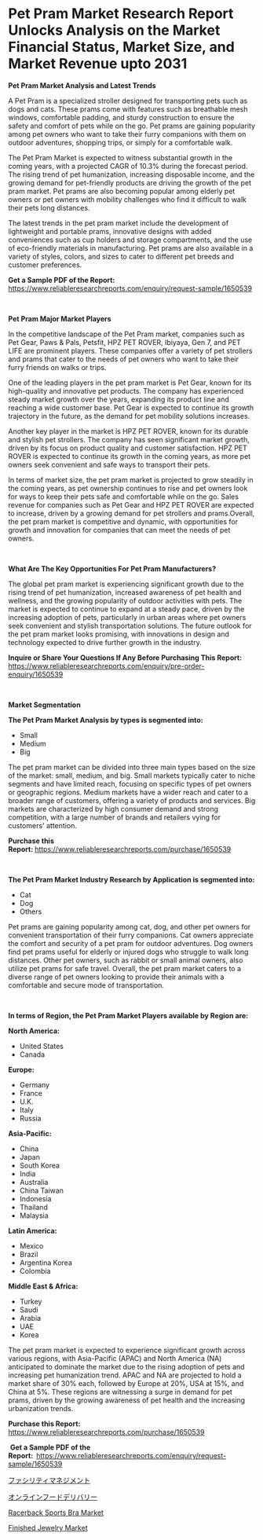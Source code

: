 <p><h1>Pet Pram Market Research Report Unlocks Analysis on the Market Financial Status, Market Size, and Market Revenue upto 2031</h1></p><p><strong>Pet Pram Market Analysis and Latest Trends</strong></p>
<p><p>A Pet Pram is a specialized stroller designed for transporting pets such as dogs and cats. These prams come with features such as breathable mesh windows, comfortable padding, and sturdy construction to ensure the safety and comfort of pets while on the go. Pet prams are gaining popularity among pet owners who want to take their furry companions with them on outdoor adventures, shopping trips, or simply for a comfortable walk.</p><p>The Pet Pram Market is expected to witness substantial growth in the coming years, with a projected CAGR of 10.3% during the forecast period. The rising trend of pet humanization, increasing disposable income, and the growing demand for pet-friendly products are driving the growth of the pet pram market. Pet prams are also becoming popular among elderly pet owners or pet owners with mobility challenges who find it difficult to walk their pets long distances.</p><p>The latest trends in the pet pram market include the development of lightweight and portable prams, innovative designs with added conveniences such as cup holders and storage compartments, and the use of eco-friendly materials in manufacturing. Pet prams are also available in a variety of styles, colors, and sizes to cater to different pet breeds and customer preferences.</p></p>
<p><strong>Get a Sample PDF of the Report:&nbsp;</strong> <a href="https://www.reliableresearchreports.com/enquiry/request-sample/1650539">https://www.reliableresearchreports.com/enquiry/request-sample/1650539</a></p>
<p>&nbsp;</p>
<p><strong>Pet Pram Major Market Players</strong></p>
<p><p>In the competitive landscape of the Pet Pram market, companies such as Pet Gear, Paws & Pals, Petsfit, HPZ PET ROVER, Ibiyaya, Gen 7, and PET LIFE are prominent players. These companies offer a variety of pet strollers and prams that cater to the needs of pet owners who want to take their furry friends on walks or trips.</p><p>One of the leading players in the pet pram market is Pet Gear, known for its high-quality and innovative pet products. The company has experienced steady market growth over the years, expanding its product line and reaching a wide customer base. Pet Gear is expected to continue its growth trajectory in the future, as the demand for pet mobility solutions increases.</p><p>Another key player in the market is HPZ PET ROVER, known for its durable and stylish pet strollers. The company has seen significant market growth, driven by its focus on product quality and customer satisfaction. HPZ PET ROVER is expected to continue its growth in the coming years, as more pet owners seek convenient and safe ways to transport their pets.</p><p>In terms of market size, the pet pram market is projected to grow steadily in the coming years, as pet ownership continues to rise and pet owners look for ways to keep their pets safe and comfortable while on the go. Sales revenue for companies such as Pet Gear and HPZ PET ROVER are expected to increase, driven by a growing demand for pet strollers and prams.Overall, the pet pram market is competitive and dynamic, with opportunities for growth and innovation for companies that can meet the needs of pet owners.</p></p>
<p>&nbsp;</p>
<p><strong>What Are The Key Opportunities For Pet Pram Manufacturers?</strong></p>
<p><p>The global pet pram market is experiencing significant growth due to the rising trend of pet humanization, increased awareness of pet health and wellness, and the growing popularity of outdoor activities with pets. The market is expected to continue to expand at a steady pace, driven by the increasing adoption of pets, particularly in urban areas where pet owners seek convenient and stylish transportation solutions. The future outlook for the pet pram market looks promising, with innovations in design and technology expected to drive further growth in the industry.</p></p>
<p><strong>Inquire or Share Your Questions If Any Before Purchasing This Report:</strong> <a href="https://www.reliableresearchreports.com/enquiry/pre-order-enquiry/1650539">https://www.reliableresearchreports.com/enquiry/pre-order-enquiry/1650539</a></p>
<p>&nbsp;</p>
<p><strong>Market Segmentation</strong></p>
<p><strong>The Pet Pram Market Analysis by types is segmented into:</strong></p>
<p><ul><li>Small</li><li>Medium</li><li>Big</li></ul></p>
<p><p>The pet pram market can be divided into three main types based on the size of the market: small, medium, and big. Small markets typically cater to niche segments and have limited reach, focusing on specific types of pet owners or geographic regions. Medium markets have a wider reach and cater to a broader range of customers, offering a variety of products and services. Big markets are characterized by high consumer demand and strong competition, with a large number of brands and retailers vying for customers' attention.</p></p>
<p><strong>Purchase this Report:&nbsp;</strong><a href="https://www.reliableresearchreports.com/purchase/1650539">https://www.reliableresearchreports.com/purchase/1650539</a></p>
<p>&nbsp;</p>
<p><strong>The Pet Pram Market Industry Research by Application is segmented into:</strong></p>
<p><ul><li>Cat</li><li>Dog</li><li>Others</li></ul></p>
<p><p>Pet prams are gaining popularity among cat, dog, and other pet owners for convenient transportation of their furry companions. Cat owners appreciate the comfort and security of a pet pram for outdoor adventures. Dog owners find pet prams useful for elderly or injured dogs who struggle to walk long distances. Other pet owners, such as rabbit or small animal owners, also utilize pet prams for safe travel. Overall, the pet pram market caters to a diverse range of pet owners looking to provide their animals with a comfortable and secure mode of transportation.</p></p>
<p>&nbsp;</p>
<p><strong>In terms of Region, the Pet Pram Market Players available by Region are:</strong></p>
<p>
    <p> <strong> North America: </strong>
        <ul>
            <li>United States</li>
            <li>Canada</li>
        </ul>
        </p> 
    <p> <strong> Europe: </strong>
        <ul>
            <li>Germany</li>
            <li>France</li>
            <li>U.K.</li>
            <li>Italy</li>
            <li>Russia</li>
        </ul>
        </p> 
    <p> <strong> Asia-Pacific: </strong>
        <ul>
            <li>China</li>
            <li>Japan</li>
            <li>South Korea</li>
            <li>India</li>
            <li>Australia</li>
            <li>China Taiwan</li>
            <li>Indonesia</li>
            <li>Thailand</li>
            <li>Malaysia</li>
        </ul>
        </p> 
    <p> <strong> Latin America: </strong>
        <ul>
            <li>Mexico</li>
            <li>Brazil</li>
            <li>Argentina Korea</li>
            <li>Colombia</li>
        </ul>
        </p> 
    <p> <strong> Middle East & Africa: </strong>
        <ul>
            <li>Turkey</li>
            <li>Saudi</li>
            <li>Arabia</li>
            <li>UAE</li>
            <li>Korea</li>
        </ul>
    </p>
    </p>
<p><p>The pet pram market is expected to experience significant growth across various regions, with Asia-Pacific (APAC) and North America (NA) anticipated to dominate the market due to the rising adoption of pets and increasing pet humanization trend. APAC and NA are projected to hold a market share of 30% each, followed by Europe at 20%, USA at 15%, and China at 5%. These regions are witnessing a surge in demand for pet prams, driven by the growing awareness of pet health and the increasing urbanization trends.</p></p>
<p><strong>Purchase this Report: </strong><a href="https://www.reliableresearchreports.com/purchase/1650539">https://www.reliableresearchreports.com/purchase/1650539</a></p>
<p>&nbsp;<strong>Get a Sample PDF of the Report:&nbsp;&nbsp;</strong><a href="https://www.reliableresearchreports.com/enquiry/request-sample/1650539">https://www.reliableresearchreports.com/enquiry/request-sample/1650539</a></p>
<p><strong></strong></p>
<p><p><a href="https://medium.com/@charm854/%E6%96%BD%E8%A8%AD%E7%AE%A1%E7%90%86%E5%B8%82%E5%A0%B4%E3%83%AC%E3%83%9D%E3%83%BC%E3%83%88%E3%81%AF-%E3%81%93%E3%81%AE%E5%B8%82%E5%A0%B4%E3%81%AE%E6%9C%80%E6%96%B0%E3%81%AE%E3%83%88%E3%83%AC%E3%83%B3%E3%83%89%E3%81%A8%E6%88%90%E9%95%B7%E6%A9%9F%E4%BC%9A%E3%82%92%E6%98%8E%E3%82%89%E3%81%8B%E3%81%AB%E3%81%97%E3%81%BE%E3%81%99-shisetsu-kanri-shij%C5%8D-rep%C5%8Dto-wa-kono-shij%C5%8D-no-saishin-no-70bfb738d329">ファシリティマネジメント</a></p><p><a href="https://medium.com/@munroco657/%E3%82%AA%E3%83%B3%E3%83%A9%E3%82%A4%E3%83%B3%E3%83%95%E3%83%BC%E3%83%89%E3%83%87%E3%83%AA%E3%83%90%E3%83%AA%E3%83%BC%E5%B8%82%E5%A0%B4%E3%81%AE%E3%83%A1%E3%83%88%E3%83%AA%E3%82%AF%E3%82%B9%E3%82%92%E8%A7%A3%E8%AA%AD%E3%81%99%E3%82%8B-%E5%B8%82%E5%A0%B4%E3%82%B7%E3%82%A7%E3%82%A2-%E3%83%88%E3%83%AC%E3%83%B3%E3%83%89-%E6%88%90%E9%95%B7%E3%83%91%E3%82%BF%E3%83%BC%E3%83%B3-722d871811a5">オンラインフードデリバリー</a></p><p><a href="https://github.com/juniordelafrance/Market-Research-Report-List-2/blob/main/racerback-sports-bra-market.md">Racerback Sports Bra Market</a></p><p><a href="https://github.com/jaidynmorantestelletmjzya/Market-Research-Report-List-1/blob/main/finished-jewelry-market.md">Finished Jewelry Market</a></p></p>